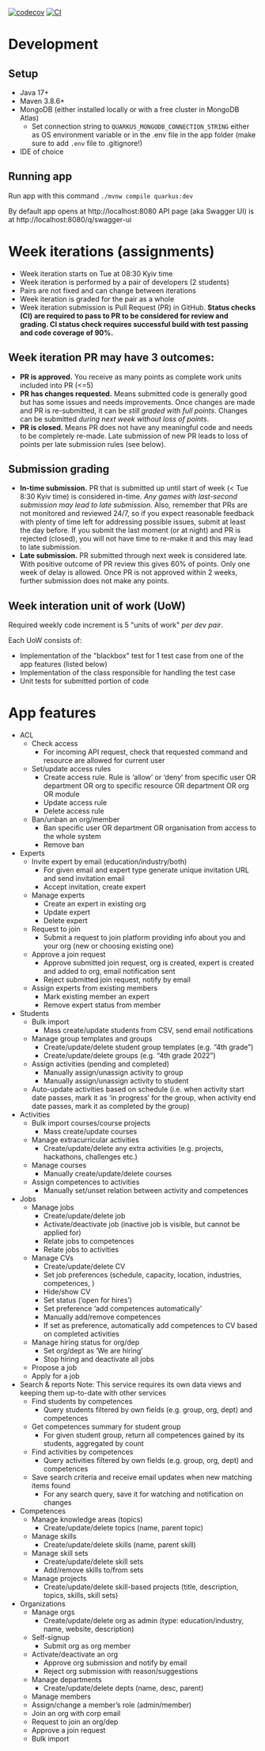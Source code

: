 [![codecov](https://codecov.io/gh/kmaooad/capstone23/graph/badge.svg?token=0uAZQSSsdj)](https://codecov.io/gh/kmaooad/capstone23) [![CI](https://github.com/kmaooad/capstone23/actions/workflows/ci.yaml/badge.svg)](https://github.com/kmaooad/capstone23/actions/workflows/ci.yaml)

# Development

## Setup

- Java 17+
- Maven 3.8.6+
- MongoDB (either installed locally or with a free cluster in MongoDB Atlas)
  - Set connection string to `QUARKUS_MONGODB_CONNECTION_STRING` either as OS environment variable or in the .env file in the app folder (make sure to add `.env` file to .gitignore!)
- IDE of choice

## Running app

Run app with this command
`./mvnw compile quarkus:dev`

By default app opens at http://localhost:8080
API page (aka Swagger UI) is at http://localhost:8080/q/swagger-ui

# Week iterations (assignments)

- Week iteration starts on Tue at 08:30 Kyiv time
- Week iteration is performed by a pair of developers (2 students)
- Pairs are not fixed and can change between iterations
- Week iteration is graded for the pair as a whole
- Week iteration submission is Pull Request (PR) in GitHub. **Status checks (CI) are required to pass to PR to be considered for review and grading. CI status check requires successful build with test passing and code coverage of 90%.**

## Week iteration PR may have 3 outcomes:

- **PR is approved.** You receive as many points as complete work units included into PR (<=5)
- **PR has changes requested.** Means submitted code is generally good but has some issues and needs improvements. Once changes are made and PR is re-submitted, it can be _still graded with full points_. Changes can be submitted _during next week without loss of points_.
- **PR is closed.** Means PR does not have any meaningful code and needs to be completely re-made. Late submission of new PR leads to loss of points per late submission rules (see below).

## Submission grading

- **In-time submission.** PR that is submitted up until start of week (< Tue 8:30 Kyiv time) is considered in-time. _Any games with last-second submission may lead to late submission._ Also, remember that PRs are not monitored and reviewed 24/7, so if you expect reasonable feedback with plenty of time left for addressing possible issues, submit at least the day before. If you submit the last moment (or at night) and PR is rejected (closed), you will not have time to re-make it and this may lead to late submission.
- **Late submission.** PR submitted through next week is considered late. With positive outcome of PR review this gives 60% of points. Only one week of delay is allowed. Once PR is not approved within 2 weeks, further submission does not make any points.

## Week interation unit of work (UoW)

Required weekly code increment is 5 "units of work" _per dev pair_.

Each UoW consists of:

- Implementation of the "blackbox" test for 1 test case from one of the app features (listed below)
- Implementation of the class responsible for handling the test case
- Unit tests for submitted portion of code

# App features

- ACL
  - Check access
    - For incoming API request, check that requested command and resource are allowed for current user
  - Set/update access rules
    - Create access rule. Rule is ‘allow’ or ‘deny’ from specific user OR department OR org to specific resource OR department OR org OR module
    - Update access rule
    - Delete access rule
  - Ban/unban an org/member
    - Ban specific user OR department OR organisation from access to the whole system
    - Remove ban
- Experts
  - Invite expert by email (education/industry/both)
    - For given email and expert type generate unique invitation URL and send invitation email
    - Accept invitation, create expert
  - Manage experts
    - Create an expert in existing org
    - Update expert
    - Delete expert
  - Request to join
    - Submit a request to join platform providing info about you and your org (new or choosing existing one)
  - Approve a join request
    - Approve submitted join request, org is created, expert is created and added to org, email notification sent
    - Reject submitted join request, notify by email
  - Assign experts from existing members
    - Mark existing member an expert
    - Remove expert status from member
- Students
  - Bulk import
    - Mass create/update students from CSV, send email notifications
  - Manage group templates and groups
    - Create/update/delete student group templates (e.g. “4th grade”)
    - Create/update/delete groups (e.g. “4th grade 2022”)
  - Assign activities (pending and completed)
    - Manually assign/unassign activity to group
    - Manually assign/unassign activity to student
  - Auto-update activities based on schedule (i.e. when activity start date passes, mark it as ‘in progress’ for the group, when activity end date passes, mark it as completed by the group)
- Activities
  - Bulk import courses/course projects
    - Mass create/update courses
  - Manage extracurricular activities
    - Create/update/delete any extra activities (e.g. projects, hackathons, challenges etc.)
  - Manage courses
    - Manually create/update/delete courses
  - Assign competences to activities
    - Manually set/unset relation between activity and competences
- Jobs
  - Manage jobs
    - Create/update/delete job
    - Activate/deactivate job (inactive job is visible, but cannot be applied for)
    - Relate jobs to competences
    - Relate jobs to activities
  - Manage CVs
    - Create/update/delete CV
    - Set job preferences (schedule, capacity, location, industries, competences, )
    - Hide/show CV
    - Set status (‘open for hires’)
    - Set preference ‘add competences automatically’
    - Manually add/remove competences
    - If set as preference, automatically add competences to CV based on completed activities
  - Manage hiring status for org/dep
    - Set org/dept as ‘We are hiring’
    - Stop hiring and deactivate all jobs
  - Propose a job
  - Apply for a job
- Search & reports
  Note: This service requires its own data views and keeping them up-to-date with other services
  - Find students by competences
    - Query students filtered by own fields (e.g. group, org, dept) and competences
  - Get competences summary for student group
    - For given student group, return all competences gained by its students, aggregated by count
  - Find activities by competences
    - Query activities filtered by own fields (e.g. group, org, dept) and competences
  - Save search criteria and receive email updates when new matching items found
    - For any search query, save it for watching and notification on changes
- Competences
  - Manage knowledge areas (topics)
    - Create/update/delete topics (name, parent topic)
  - Manage skills
    - Create/update/delete skills (name, parent skill)
  - Manage skill sets
    - Create/update/delete skill sets
    - Add/remove skills to/from sets
  - Manage projects
    - Create/update/delete skill-based projects (title, description, topics, skills, skill sets)
- Organizations
  - Manage orgs
    - Create/update/delete org as admin (type: education/industry, name, website, description)
  - Self-signup
    - Submit org as org member
  - Activate/deactivate an org
    - Approve org submission and notify by email
    - Reject org submission with reason/suggestions
  - Manage departments
    - Create/update/delete depts (name, desc, parent)
  - Manage members
  - Assign/change a member’s role (admin/member)
  - Join an org with corp email
  - Request to join an org/dep
  - Approve a join request
  - Bulk import
